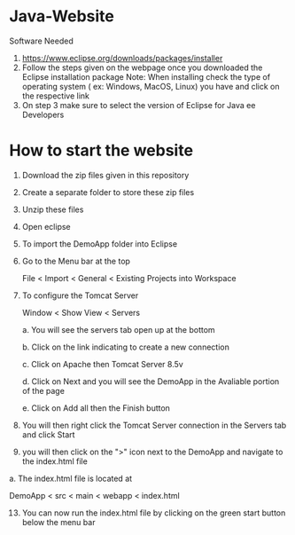 # Java-Website
Software Needed
1. https://www.eclipse.org/downloads/packages/installer
2. Follow the steps given on the webpage once you downloaded the Eclipse installation package
Note: When installing check the type of operating system ( ex: Windows, MacOS, Linux) you have and click on the respective link
3. On step 3 make sure to select the version of Eclipse for Java ee Developers
# How to start the website
1. Download the zip files given in this repository
2. Create a separate folder to store these zip files
3. Unzip these files
4. Open eclipse
5. To import the DemoApp folder into Eclipse
6. Go to the Menu bar at the top

   File < Import < General < Existing Projects into Workspace

8. To configure the Tomcat Server

      Window < Show View < Servers
   
   a. You will see the servers tab open up at the bottom
   
   b. Click on the link indicating to create a new connection
   
   c. Click on Apache then Tomcat Server 8.5v
   
   d. Click on Next and you will see the DemoApp in the Avaliable portion of the page
   
   e. Click on Add all then the Finish button
   
10. You will then right click the Tomcat Server connection in the Servers tab and click Start
11. you will then click on the ">" icon next to the DemoApp and navigate to the index.html file
    
   a. The index.html file is located at
   
   DemoApp < src < main < webapp < index.html
   
13. You can now run the index.html file by clicking on the green start button below the menu bar
   
